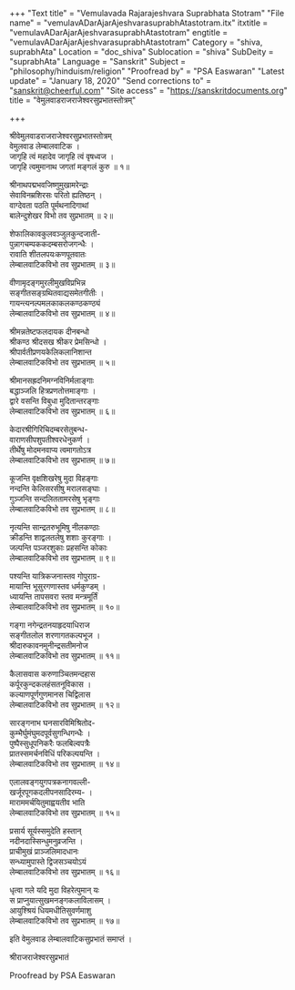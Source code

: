 +++
"Text title" = "Vemulavada Rajarajeshvara Suprabhata Stotram"
"File name" = "vemulavADarAjarAjeshvarasuprabhAtastotram.itx"
itxtitle = "vemulavADarAjarAjeshvarasuprabhAtastotram"
engtitle = "vemulavADarAjarAjeshvarasuprabhAtastotram"
Category = "shiva, suprabhAta"
Location = "doc_shiva"
Sublocation = "shiva"
SubDeity = "suprabhAta"
Language = "Sanskrit"
Subject = "philosophy/hinduism/religion"
"Proofread by" = "PSA Easwaran"
"Latest update" = "January 18, 2020"
"Send corrections to" = "sanskrit@cheerful.com"
"Site access" = "https://sanskritdocuments.org"
title = "वेमुलवाडराजराजेश्वरसुप्रभातस्तोत्रम्"

+++
  
 श्रीवेमुलवाडराजराजेश्वरसुप्रभातस्तोत्रम्   
वेमुलवाड लेम्बालवाटिक ।  
जागृहि त्वं महादेव जागृहि त्वं वृषध्वज ।  
जागृहि त्वमुमानाथ जगतां मङ्गलं कुरु ॥ १॥  
  
श्रीनाथपद्मभवजिष्णुमुखामरेन्द्राः  
     सेवाविनम्रशिरसः परितो ह्यतिष्ठन् ।  
वाग्देवता पठति पूर्मथनादिगाथां  
     बालेन्दुशेखर विभो तव सुप्रभातम् ॥ २॥  
  
शेफालिकावकुलवञ्जुलकुन्दजाती\-  
     पुन्नागचम्पककदम्बसरोजगन्धैः ।  
रावाति शीतलपयःकणपूतवातः  
     लेम्बालवाटिकविभो तव  सुप्रभातम् ॥ ३॥  
  
वीणामृदङ्गमुरलीमुखविप्रभिन्न  
     सङ्गीतसङ्ग्रथितवाद्यसमेतगीतीः ।  
गायन्त्यनल्पमलकाकलकण्ठकण्ठ्यं  
     लेम्बालवाटिकविभो तव  सुप्रभातम् ॥ ४॥  
  
श्रीमन्नतेष्टफलदायक दीनबन्धो  
     श्रीकण्ठ श्रीदसख  श्रीकर प्रेमसिन्धो ।  
श्रीपार्वतीप्रणयकेलिकलानिशान्त  
     लेम्बालवाटिकविभो तव सुप्रभातम् ॥ ५॥  
  
श्रीमानसह्रदनिमग्नविनिर्मलाङ्गाः  
     बद्धाञ्जलि हित्रप्रणतोत्तमाङ्गाः ।  
द्वारे वसन्ति विबुधा मुदितान्तरङ्गाः  
     लेम्बालवाटिकविभो तव सुप्रभातम् ॥ ६॥  
  
केदारश्रीगिरिचिदम्बरसेतुबन्ध\-  
     वाराणसीपशुपतीश्वरधेनुकर्ण ।  
तीर्थेषु मोदमनवाप्य त्वमागतोऽत्र  
     लेम्बालवाटिकविभो तव सुप्रभातम् ॥ ७॥  
  
कूजन्ति वृक्षशिखरेषु मुदा विहङ्गाः  
     नन्दन्ति केलिसरसीषु मरालसङ्घाः ।  
गुञ्जन्ति सन्दलिततामरसेषु भृङ्गाः  
     लेम्बालवाटिकविभो तव  सुप्रभातम् ॥ ८॥  
  
नृत्यन्ति सान्द्रतरुभूमिषु नीलकण्ठाः  
     क्रीडन्ति शाद्वलतलेषु शशाः कुरङ्गाः ।  
जल्पन्ति पञ्जरशुकाः प्रहसन्ति कोकाः  
     लेम्बालवाटिकविभो तव  सुप्रभातम् ॥ ९॥  
  
पश्यन्ति यात्रिकजनास्तव गोपुराग्र\-  
     मायान्ति भूसुरगणास्तव धर्मकुण्डम् ।  
ध्यायन्ति तापसवरा स्तव मन्त्रमूर्तिं  
     लेम्बालवाटिकविभो तव  सुप्रभातम् ॥ १०॥  
  
गङ्गा नगेन्द्रतनयाहृदयाधिराज  
     सङ्गीतलोल शरणागतकल्पभूज ।  
श्रीदारुकावनमुनीन्द्रसतीमनोज  
     लेम्बालवाटिकविभो तव  सुप्रभातम् ॥ ११॥  
  
कैलासवास  करुणाञ्चितमन्दहास  
     कर्पूरकुन्दकलहंसतनूविकास ।  
कल्याणपूर्णगुणमानस चिद्विलास  
     लेम्बालवाटिकविभो तव  सुप्रभातम् ॥ १२॥  
  
सारङ्गनाभ घनसारविमिश्रितोद\-  
     कुम्भैर्घुमंघुमदपूर्वसुगन्धिगन्धैः ।  
पुष्पैस्सुधूपनिकरैः फलबिल्वपत्रैः  
     प्रातस्समर्चनविधिं परिकल्पयन्ति ।  
     लेम्बालवाटिकविभो तव  सुप्रभातम् ॥ १४॥  
  
एलालवङ्गयुगपत्रकनागवल्ली-  
     खर्जूरपूगकदलीपनसादिरम्य- ।  
माराममर्चयितुमाह्वयतीव भाति  
     लेम्बालवाटिकविभो  तव  सुप्रभातम् ॥ १५॥  
  
प्रसार्य सूर्यस्समुदेति हस्तान्  
     नदीनदास्सिन्धुमनुव्रजन्ति ।  
प्राचीमुखं प्राञ्जलिमादधानः  
सन्ध्यामुपास्ते द्विजसञ्चयोऽयं  
     लेम्बालवाटिकविभो तव  सुप्रभातम् ॥ १६॥  
  
धृत्वा गले यदि मुदा विहरेत्पुमान् यः  
     स प्राप्नुयात्सुखमनङ्गकलाविलासम् ।  
आयुश्श्रियं धियमधीतिसुवर्णमाशु  
     लेम्बालवाटिकविभो तव सुप्रभातम् ॥ १७॥  
  
इति वेमुलवाड लेम्बालवाटिकसुप्रभातं समाप्तं ।  
  
श्रीराजराजेश्वरसुप्रभातं  
  
Proofread by PSA Easwaran  
  
